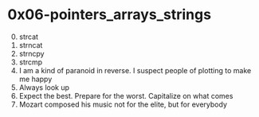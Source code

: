 <h1>0x06-pointers_arrays_strings</h1>

00. strcat<br>
01. strncat<br>
02. strncpy<br>
03. strcmp<br>
04. I am a kind of paranoid in reverse. I suspect people of plotting to make me happy<br>
05. Always look up<br>
06. Expect the best. Prepare for the worst. Capitalize on what comes<br>
07. Mozart composed his music not for the elite, but for everybody<br>
